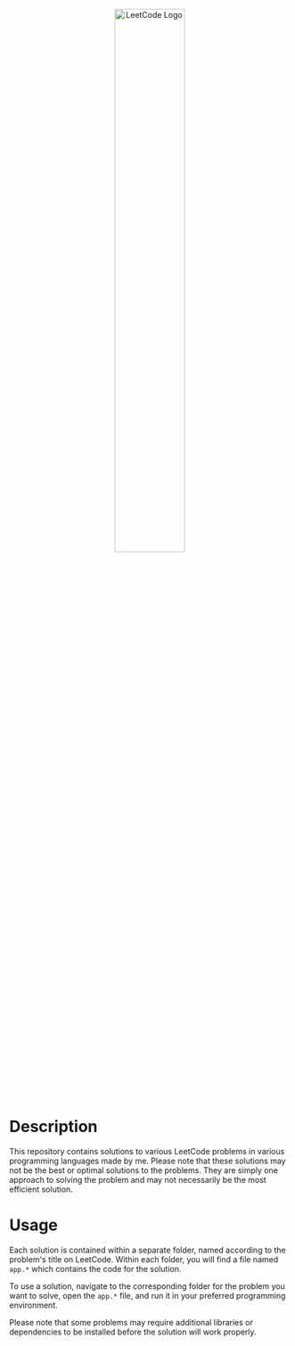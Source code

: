<p align="center">
  <img src="https://leetcode.com/static/images/LeetCode_logo.png" alt="LeetCode Logo" width="50%">
</p>

# Description

This repository contains solutions to various LeetCode problems in various programming languages made by me. Please note that these solutions may not be the best or optimal solutions to the problems. They are simply one approach to solving the problem and may not necessarily be the most efficient solution.

# Usage

Each solution is contained within a separate folder, named according to the problem's title on LeetCode. Within each folder, you will find a file named ```app.*``` which contains the code for the solution.

To use a solution, navigate to the corresponding folder for the problem you want to solve, open the ```app.*``` file, and run it in your preferred programming environment.

Please note that some problems may require additional libraries or dependencies to be installed before the solution will work properly.
